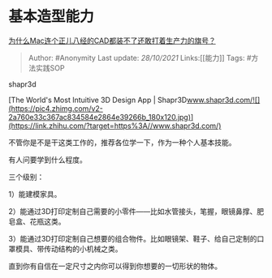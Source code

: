 # 基本造型能力
[为什么Mac连个正儿八经的CAD都装不了还敢打着生产力的旗号？](https://www.zhihu.com/question/488353876/answer/2191114908)

> Author: #Anonymity 
> Last update: *28/10/2021* 
> Links:[[能力]]
> Tags: #方法实践SOP  

shapr3d

[The World's Most Intuitive 3D Design App | Shapr3D​www.shapr3d.com/![](https://pic4.zhimg.com/v2-2a760e33c367ac834584e2864e39266b_180x120.jpg)](https://link.zhihu.com/?target=https%3A//www.shapr3d.com/)

不管你是不是干这类工作的，推荐各位学一下，作为一种个人基本技能。

有人问要学到什么程度。

三个级别：

1）能建模家具。

2）能通过3D打印定制自己需要的小零件——比如水管接头，笔握，眼镜鼻撑、肥皂盒、花瓶这类。

3）能通过3D打印定制自己想要的组合物件。比如眼镜架、鞋子、给自己定制的口罩模具、带传动结构的小机械之类。

直到你有自信在一定尺寸之内你可以得到你想要的一切形状的物体。

  
  
